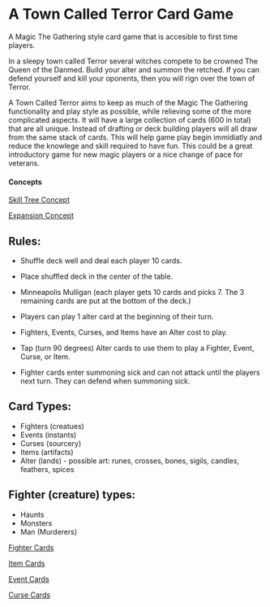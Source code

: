 # A Town Called Terror Card Game

A Magic The Gathering style card game that is accesible to first time players.

In a sleepy town called Terror several witches compete to be crowned The Queen of the Danmed.
Build your alter and summon the retched. If you can defend yourself and kill your oponents,
then you will rign over the town of Terror.

A Town Called Terror aims to keep as much of the Magic The Gathering functionality and play
style as possible, while relieving some of the more complicated aspects. It will have a large
collection of cards (600 in total) that are all unique. Instead of drafting or deck building
players will all draw from the same stack of cards. This will help game play begin immidiatly
and reduce the knowlege and skill required to have fun. This could be a great introductory game
for new magic players or a nice change of pace for veterans.

#### Concepts

[Skill Tree Concept](./skill_tree.md)

[Expansion Concept](./expansion_concept.md)

## Rules:
* Shuffle deck well and deal each player 10 cards.
* Place shuffled deck in the center of the table.
* Minneapolis Mulligan (each player gets 10 cards and picks 7. The 3 remaining cards are put
  at the bottom of the deck.)

* Players can play 1 alter card at the beginning of their turn.
* Fighters, Events, Curses, and Items have an Alter cost to play.
* Tap (turn 90 degrees) Alter cards to use them to play a Fighter, Event, Curse, or Item.
* Fighter cards enter summoning sick and can not attack until the players next turn. They can
  defend when summoning sick.

## Card Types:
* Fighters (creatues)
* Events (instants)
* Curses (sourcery)
* Items (artifacts)
* Alter (lands) - possible art: runes, crosses, bones, sigils, candles, feathers, spices

## Fighter (creature) types:
* Haunts
* Monsters
* Man (Murderers)

[Fighter Cards](./fighter_cards.md)

[Item Cards](./item_cards.md)

[Event Cards](./event_cards.md)

[Curse Cards](./curse_cards.md)

